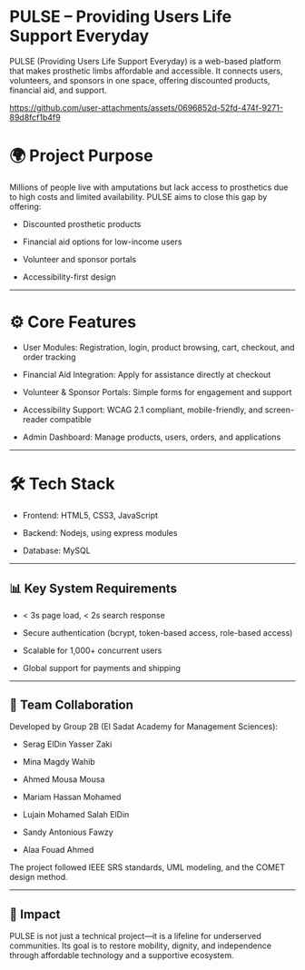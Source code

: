 # PULSE – Providing Users Life Support Everyday

PULSE (Providing Users Life Support Everyday) is a web-based platform that makes prosthetic limbs affordable and accessible. It connects users, volunteers, and sponsors in one space, offering discounted products, financial aid, and support.


https://github.com/user-attachments/assets/0696852d-52fd-474f-9271-89d8fcf1b4f9



# 🌍 Project Purpose

Millions of people live with amputations but lack access to prosthetics due to high costs and limited availability.
PULSE aims to close this gap by offering:

- Discounted prosthetic products

- Financial aid options for low-income users

- Volunteer and sponsor portals

- Accessibility-first design

---
# ⚙️ Core Features

- User Modules: Registration, login, product browsing, cart, checkout, and order tracking

- Financial Aid Integration: Apply for assistance directly at checkout

- Volunteer & Sponsor Portals: Simple forms for engagement and support

- Accessibility Support: WCAG 2.1 compliant, mobile-friendly, and screen-reader compatible

- Admin Dashboard: Manage products, users, orders, and applications

---
# 🛠️ Tech Stack

- Frontend: HTML5, CSS3, JavaScript

- Backend: Nodejs, using express modules

- Database: MySQL

---
## 📊 Key System Requirements

- < 3s page load, < 2s search response

- Secure authentication (bcrypt, token-based access, role-based access)

- Scalable for 1,000+ concurrent users

- Global support for payments and shipping

---
## 🤝 Team Collaboration

Developed by Group 2B (El Sadat Academy for Management Sciences):

- Serag ElDin Yasser Zaki

- Mina Magdy Wahib

- Ahmed Mousa Mousa

- Mariam Hassan Mohamed

- Lujain Mohamed Salah ElDin

- Sandy Antonious Fawzy

- Alaa Fouad Ahmed

The project followed IEEE SRS standards, UML modeling, and the COMET design method.

---
## 🚀 Impact

PULSE is not just a technical project—it is a lifeline for underserved communities.
Its goal is to restore mobility, dignity, and independence through affordable technology and a supportive ecosystem.
